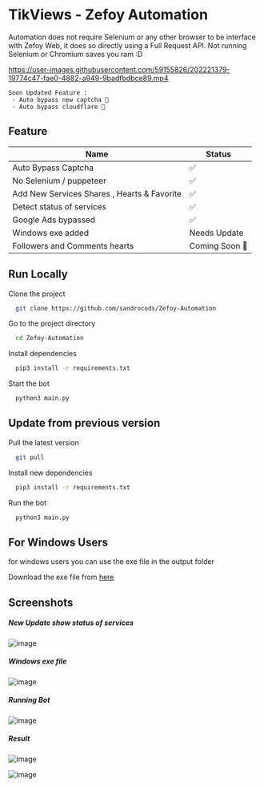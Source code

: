 
# TikViews - Zefoy Automation

Automation does not require Selenium or any other browser to be interface with Zefoy Web, it does so directly using a Full Request API. Not running Selenium or Chromium saves you ram :D


https://user-images.githubusercontent.com/59155826/202221379-19774c47-fae0-4882-a949-9badfbdbce89.mp4

```
Soon Updated Feature : 
 - Auto bypass new captcha 🚀
 - Auto bypass cloudflare 🚀
```


## Feature

| Name                                        | Status         |
|---------------------------------------------|-----------------|
| Auto Bypass Captcha                         | ✅              |
| No Selenium / puppeteer                     | ✅              |
| Add New Services Shares , Hearts & Favorite | ✅              |
| Detect status of services                   | ✅              |
| Google Ads bypassed                         | ✅              |
| Windows exe added                           | Needs Update     |
| Followers and Comments hearts               | Coming Soon 🚀  |


## Run Locally

Clone the project

```bash
  git clone https://github.com/sandrocods/Zefoy-Automation
```

Go to the project directory

```bash
  cd Zefoy-Automation
```

Install dependencies

```bash
  pip3 install -r requirements.txt
```

Start the bot

```bash
  python3 main.py
```

## Update from previous version

Pull the latest version

```bash
  git pull
```

Install new dependencies

``` bash
  pip3 install -r requirements.txt
```

Run the bot

```bash
  python3 main.py
```

## For Windows Users
for windows users you can use the exe file in the output folder

Download the exe file from [here](https://github.com/sandrocods/Zefoy-Automation/blob/master/output/Zefoy%20Automation%20for%20Windows.exe)


## Screenshots

##### New Update show status of services
![image](https://user-images.githubusercontent.com/59155826/198283383-f5d7e498-75e0-4022-9f50-c306effe06a5.png)

##### Windows exe file
![image](https://user-images.githubusercontent.com/59155826/198288637-2d2c4e0c-0833-44a9-92fa-21030284d669.png)

##### Running Bot
![image](https://user-images.githubusercontent.com/59155826/199298149-c7fba786-9a99-4871-91dc-73f158af3b03.png)

##### Result 
![image](https://user-images.githubusercontent.com/59155826/190060159-ac0c94de-d39a-4077-a4cf-09869d06456e.png)

![image](https://user-images.githubusercontent.com/59155826/198283698-68c04774-070e-47e8-9d58-1cf708502a07.png)

